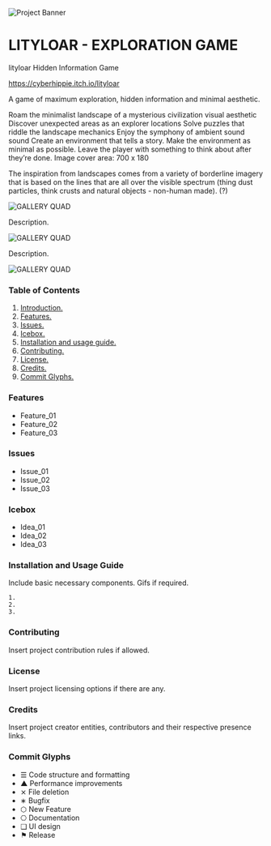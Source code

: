 ![Project Banner](/assets/template_visuals/temp-banner.png)

<a name="intro"></a>
# LITYLOAR - EXPLORATION GAME
lityloar
Hidden Information Game

https://cyberhippie.itch.io/lityloar

A game of maximum exploration, hidden information and minimal aesthetic.

Roam the minimalist landscape of a mysterious civilization visual aesthetic
Discover unexpected areas as an explorer locations
Solve puzzles that riddle the landscape mechanics
Enjoy the symphony of ambient sound sound
Create an environment that tells a story.
Make the environment as minimal as possible.
Leave the player with something to think about after they’re done.
Image cover area: 700 x 180

The inspiration from landscapes comes from a variety of borderline imagery that is based on the lines that are all over the visible spectrum (thing dust particles, think crusts and natural objects - non-human made). (?)

![GALLERY QUAD](/assets/template_visuals/temp-dual-gallery.png)

Description.

![GALLERY QUAD](/assets/template_visuals/temp-triple-gallery.png)

Description.

![GALLERY QUAD](/assets/template_visuals/temp-quad-gallery.png)

### Table of Contents
1. [Introduction.](#intro)
2. [Features.](#features)
3. [Issues.](#issues)
4. [Icebox.](#icebox)
5. [Installation and usage guide.](#install)
6. [Contributing.](#contribute)
7. [License.](#license)
8. [Credits.](#credits)
9. [Commit Glyphs.](#glyphs)

<a name="features"></a>
### Features
+ Feature_01
+ Feature_02
+ Feature_03

<a name="issues"></a>
### Issues
+ Issue_01
+ Issue_02
+ Issue_03

<a name="icebox"></a>
### Icebox
+ Idea_01
+ Idea_02
+ Idea_03

<a name="install"></a>
### Installation and Usage Guide
Include basic necessary components. Gifs if required.
```
1. 
2. 
3. 
```

<a name="contribute"></a>
### Contributing
Insert project contribution rules if allowed.

<a name="license"></a>
### License
Insert project licensing options if there are any.

<a name="credits"></a>
### Credits
Insert project creator entities, contributors and their respective presence links.

<a name="glyphs"></a>
### Commit Glyphs

+ ☰ Code structure and formatting
+ ▲ Performance improvements
+ ⨯ File deletion
+ ∗ Bugfix
+ ⬡ New Feature
+ ⎔ Documentation
+ ❑ UI design
+ ⚑ Release


